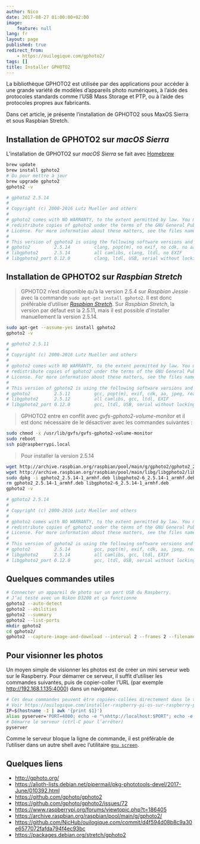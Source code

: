```yaml
---
author: Nico
date: 2017-08-27 01:00:00+02:00
image:
    feature: null
lang: fr
layout: page
published: true
redirect_from:
    - https://ouilogique.com/gphoto2/
tags: []
title: Installer GPHOTO2
---
```


La bibliothèque GPHOTO2 est utilisée par des applications pour accéder à une grande variété de modèles d’appareils photo numériques, à l’aide des protocoles standards comme l’USB Mass Storage et PTP, ou à l’aide des protocoles propres aux fabricants.

Dans cet article, je présente l’installation de GPHOTO2 sous MaxOS Sierra et sous Raspbian Stretch.

## Installation de GPHOTO2 sur _macOS Sierra_

L’installation de GPHOTO2 sur _macOS Sierra_ se fait avec [Homebrew](https://formulae.brew.sh/formula/gphoto2)

```bash
brew update
brew install gphoto2
# Ou pour mettre à jour
brew upgrade gphoto2
gphoto2 -v

# gphoto2 2.5.14
#
# Copyright (c) 2000-2016 Lutz Mueller and others
#
# gphoto2 comes with NO WARRANTY, to the extent permitted by law. You may
# redistribute copies of gphoto2 under the terms of the GNU General Public
# License. For more information about these matters, see the files named COPYING.
#
# This version of gphoto2 is using the following software versions and options:
# gphoto2         2.5.14         clang, popt(m), no exif, no cdk, no aa, jpeg, readline
# libgphoto2      2.5.14         all camlibs, clang, ltdl, no EXIF
# libgphoto2_port 0.12.0         clang, ltdl, USB, serial without locking
```

## Installation de GPHOTO2 sur _Raspbian Stretch_

> GPHOTO2 n’est disponible qu’à la version 2.5.4 sur _Raspbian Jessie_ avec la commande `sudo apt-get install gphoto2`. Il est donc préférable d’utiliser [_Raspbian Stretch_][1]. Sur _Raspbian Stretch_, la version par défaut est la 2.5.11, mais il est possible d’installer manuellement la version 2.5.14.

```bash
sudo apt-get --assume-yes install gphoto2
gphoto2 -v

# gphoto2 2.5.11
#
# Copyright (c) 2000-2016 Lutz Mueller and others
#
# gphoto2 comes with NO WARRANTY, to the extent permitted by law. You may
# redistribute copies of gphoto2 under the terms of the GNU General Public
# License. For more information about these matters, see the files named COPYING.
#
# This version of gphoto2 is using the following software versions and options:
# gphoto2         2.5.11         gcc, popt(m), exif, cdk, aa, jpeg, readline
# libgphoto2      2.5.12         all camlibs, gcc, ltdl, EXIF
# libgphoto2_port 0.12.0         gcc, ltdl, USB, serial without locking
```

> GPHOTO2 entre en conflit avec _gvfs-gphoto2-volume-monitor_ et il est donc nécessaire de le désactiver avec les commandes suivantes :

```bash
sudo chmod -x /usr/lib/gvfs/gvfs-gphoto2-volume-monitor
sudo reboot
ssh pi@raspberrypi.local
```

> Pour installer la version 2.5.14

```bash
wget http://archive.raspbian.org/raspbian/pool/main/g/gphoto2/gphoto2_2.5.14-1_armhf.deb
wget http://archive.raspbian.org/raspbian/pool/main/libg/libgphoto2/libgphoto2-6_2.5.14-1_armhf.deb
sudo dpkg -i gphoto2_2.5.14-1_armhf.deb libgphoto2-6_2.5.14-1_armhf.deb
rm gphoto2_2.5.14-1_armhf.deb libgphoto2-6_2.5.14-1_armhf.deb
gphoto2 -v

# gphoto2 2.5.14
#
# Copyright (c) 2000-2016 Lutz Mueller and others
#
# gphoto2 comes with NO WARRANTY, to the extent permitted by law. You may
# redistribute copies of gphoto2 under the terms of the GNU General Public
# License. For more information about these matters, see the files named COPYING.
#
# This version of gphoto2 is using the following software versions and options:
# gphoto2         2.5.14         gcc, popt(m), exif, cdk, aa, jpeg, readline
# libgphoto2      2.5.14         all camlibs, gcc, ltdl, EXIF
# libgphoto2_port 0.12.0         gcc, ltdl, USB, serial without locking
```

## Quelques commandes utiles

```bash
# Connecter un appareil de photo sur un port USB du Raspberry.
# J’ai testé avec un Nikon D3200 et ça fonctionne
gphoto2 --auto-detect
gphoto2 --abilities
gphoto2 --summary
gphoto2 --list-ports
mkdir gphoto2
cd gphoto2/
gphoto2 --capture-image-and-download --interval 2 --frames 2 --filename=image_%Y-%m-%d_%H-%M-%S.jpg
```

## Pour visionner les photos

Un moyen simple de visionner les photos est de créer un mini serveur web sur le Raspberry. Pour démarrer ce serveur, il suffit d’utiliser les commandes suivantes, puis de copier-coller l’URL (par exemple http://192.168.1.135:4000) dans un navigateur.

```bash
# Ces deux commandes peuvent être copiées-collées directement dans le terminal ou mises dans le fichier ~/.bash_profile.
# Voir https://ouilogique.com/installer-raspberry-pi-os-sur-raspberry-pi-sans-clavier-ni-souris-ni-ecran/#configuration.
IP=$(hostname -I | awk '{print $1}')
alias pyserver='PORT=4000; echo -e "\nhttp://localhost:$PORT"; echo -e "http://$IP:$PORT\n"; python -m SimpleHTTPServer $PORT'
# Démarre le serveur (ctrl-C pour l’arrêter)
pyserver
```

Comme le serveur bloque la ligne de commande, il est préférable de l’utiliser dans un autre shell avec l’utilitaire [`gnu screen`][2].

## Quelques liens

-   <http://gphoto.org/>
-   <https://alioth-lists.debian.net/pipermail/pkg-phototools-devel/2017-June/010392.html>
-   <https://github.com/gphoto/gphoto2>
-   <https://github.com/gphoto/gphoto2/issues/72>
-   <https://www.raspberrypi.org/forums/viewtopic.php?t=186405>
-   <https://archive.raspbian.org/raspbian/pool/main/g/gphoto2/>
-   <https://github.com/NicHub/ouilogique.com/commit/d4f594d08b8c9a30e6577072fafda794f4ec93bc>
-   <https://packages.debian.org/stretch/gphoto2>

[1]: ../installer-raspberry-pi-os-sur-raspberry-pi-sans-clavier-ni-souris-ni-ecran/
[2]: ../installer-raspberry-pi-os-sur-raspberry-pi-sans-clavier-ni-souris-ni-ecran/#gnu-screen
